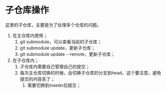 # 子仓库操作

这里的子仓库，主要是为了处理多个仓库的问题。

1. 在主仓库内使用；
   1. git submodule，可以查看当前的子仓库；
   2. git submodule update，更新子仓库；
   3. git submodule update --remote，更新子仓库；
2. 在子仓库内；
   1. 子仓库内需要自己管理自己的提交；
   2. 每次主仓库切换的时候，会切换子仓库的分支到head，这个要注意，避免提交的内容丢了；
      1. 需要切换到master后提交；
